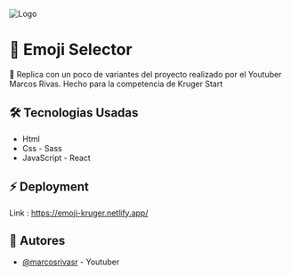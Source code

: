 ![Logo](https://ktalks.krugercorp.com/hubfs/Kruger%20Star%20Landing%20Form-01.png)

# 🤔 Emoji Selector

💬 Replica con un poco de variantes del proyecto realizado por el Youtuber Marcos Rivas.
Hecho para la competencia de Kruger Start

## 🛠 Tecnologias Usadas

- Html
- Css - Sass
- JavaScript - React

## ⚡️ Deployment

Link : https://emoji-kruger.netlify.app/

## 🧠 Autores

- [@marcosrivasr](https://github.com/marcosrivasr) - Youtuber
